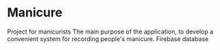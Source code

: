 # Manicure
Project for manicurists
The main purpose of the application, to develop a convenient system for recording people's manicure.
Firebase database

